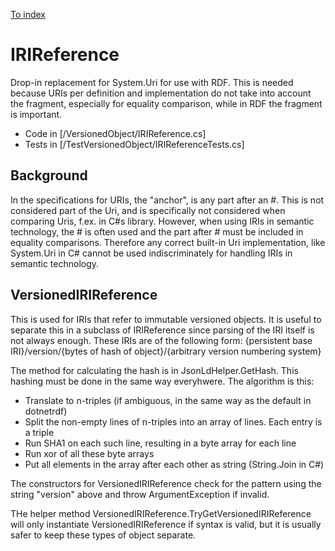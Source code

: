 ﻿[To index](/README.md)
# IRIReference
Drop-in replacement for System.Uri for use with RDF. This is needed because URIs per definition and implementation do not take into account the fragment, especially for equality comparison, while in RDF the fragment is important.
* Code in [/VersionedObject/IRIReference.cs]
* Tests in [/TestVersionedObject/IRIReferenceTests.cs]

## Background
In the specifications for URIs, the "anchor", is any part after an #. This is not considered part of the Uri, and is specifically not considered when comparing Uris, f.ex. in C#s library. 
However, when using IRIs in semantic technology, the # is often used and the part after # must be included in equality comparisons. 
Therefore any correct built-in Uri implementation, like System.Uri in C# cannot be used indiscriminately for handling IRIs in semantic technology.

## VersionedIRIReference
This is used for IRIs that refer to immutable versioned objects. It is useful to separate this in a subclass of IRIReference since parsing of the IRI itself is not always enough. 
These IRIs are of the following form: 
{persistent base IRI}/version/{bytes of hash of object}/{arbitrary version numbering system}

The method for calculating the hash is in JsonLdHelper.GetHash. This hashing must be done in the same way everyhwere. The algorithm is this:
- Translate to n-triples (if ambiguous, in the same way as the default in dotnetrdf)
- Split the non-empty lines of n-triples into an array of lines. Each entry is a triple
- Run SHA1 on each such line, resulting in a byte array for each line
- Run xor of all these byte arrays
- Put all elements in the array after each other as string (String.Join in C#)

The constructors for VersionedIRIReference check for the pattern using the string "version" above and throw ArgumentException if invalid. 

THe helper method VersionedIRIReference.TryGetVersionedIRIReference will only instantiate VersionedIRIReference if syntax is valid, but it is usually safer to keep these types of object separate.